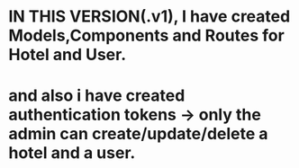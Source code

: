 # IN THIS VERSION(.v1), I have created Models,Components and Routes for Hotel and User.
# and also i have created authentication tokens -> only the admin can create/update/delete a hotel and a user.